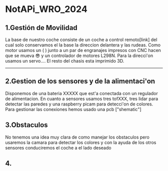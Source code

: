 # NotAPi_WRO_2024

## 1.Gestión de Movilidad
La base de nuestro coche consiste de un coche a control remoto[link] del cual solo conservamos el la base la direccion delantera y las rudeas. Como motor usamos un ( ) junto a un par de engranajes impresos con CNC hacen que se mueva 😎 y un controlador de motores L298N. Para la direcci'on usamos un servo.... El resto del chasis esta imprimido 3D.

------------------------------------------
## 2.Gestion de los sensores y de la alimentaci'on
Disponemos de una bateria XXXXX que est'a conectada con un regulador de alimentacion. En cuanto a sensores usamos tres tofXXX, tres lidar para detectar las paredes y una raspberry picam para detecci'on de colores. Para gestionar las conexiones hemos usado una pcb ["shematic"] 

## 3.Obstaculos
No tenemos una idea muy clara de como manejar los obstaculos pero usaremos la camara para detectar los colores y con la ayuda de los otros sensores conduciremos el coche a el lado deseado

## 4.
